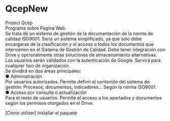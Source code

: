 # QcepNew  
Project Qcep  
Programa sobre Pagina Web.  
Se trata de un sistema de gestión de la documentación de la norma de calidad ISO9001.
Sería un sistema simplificado, ya que sólo debe encargarse de la clasificación y el acceso a
todos los documentos que intervienen en el Sistema de Gestión de Calidad.
Debe tener integración con Drive y opcionalmente otras soluciones de almacenamiento
alternativas.  
Los usuarios serán validados con la autenticación de Google.
Servirá para cualquier tipo de organización.  
Se dividirá en dos áreas principales:  
● Administración  
Por usuarios autorizados. Permite definir el contenido del sistema de gestión: Procesos,
documentos, indicadores... Según la norma ISO9001.  
● Acceso por consulta o actualización  
Para el resto de usuarios. Permite el acceso a los apartados y documentos según los
permisos otorgados en el Drive.

[Como utilizar]
Installar el paquete
